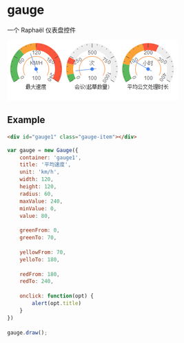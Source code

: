 # gauge
一个 Raphaël 仪表盘控件

![](screenshot/demo.png)


## Example
```html
<div id="gauge1" class="gauge-item"></div>
```

```js
var gauge = new Gauge({
	container: 'gauge1',
	title: '平均速度',
	unit: 'km/h',
	width: 120,
	height: 120,
	radius: 60,
	maxValue: 240,
	minValue: 0,
	value: 80,

	greenFrom: 0,
	greenTo: 70,

	yellowFrom: 70,
	yelloTo: 180,

	redFrom: 180,
	redTo: 240,

	onclick: function(opt) {
		alert(opt.title)
	}
})

gauge.draw();
```
